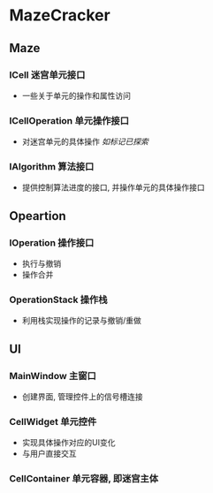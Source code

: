 # MazeCracker
## Maze
### ICell 迷宫单元接口
- 一些关于单元的操作和属性访问
### ICellOperation 单元操作接口
- 对迷宫单元的具体操作 *如标记已探索*
### IAlgorithm 算法接口
- 提供控制算法进度的接口, 并操作单元的具体操作接口
## Opeartion
### IOperation 操作接口
- 执行与撤销
- 操作合并
### OperationStack 操作栈
- 利用栈实现操作的记录与撤销/重做
## UI
### MainWindow 主窗口
- 创建界面, 管理控件上的信号槽连接
### CellWidget 单元控件
- 实现具体操作对应的UI变化
- 与用户直接交互
### CellContainer 单元容器, 即迷宫主体